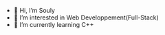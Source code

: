 - 👋 Hi, I’m Souly
- 👀 I’m interested in Web Developpement(Full-Stack)
- 🌱 I’m currently learning C++

<!---
Souly2911/Souly2911 is a ✨ special ✨ repository because its `README.md` (this file) appears on your GitHub profile.
You can click the Preview link to take a look at your changes.
--->
